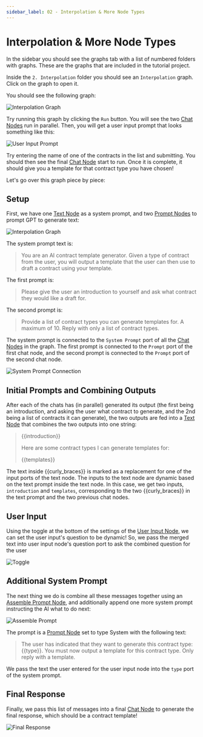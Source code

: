 ```yaml
---
sidebar_label: 02 - Interpolation & More Node Types
---
```


# Interpolation & More Node Types

In the sidebar you should see the graphs tab with a list of numbered folders with graphs. These are the graphs that are included in the tutorial project.

Inside the `2. Interpolation` folder you should see an `Interpolation` graph. Click on the graph to open it.

You should see the following graph:

![Interpolation Graph](./assets/02-interpolation-overview.png)

Try running this graph by clicking the `Run` button. You will see the two [Chat Nodes](../node-reference/chat.mdx) run in parallel. Then, you will get a user input prompt that looks something like this:

![User Input Prompt](./assets/02-interpolation-user-input.png)

Try entering the name of one of the contracts in the list and submitting. You should then see the final [Chat Node](../node-reference/chat.mdx) start to run. Once it is complete, it should give you a template for that contract type you have chosen!

Let's go over this graph piece by piece:

## Setup

First, we have one [Text Node](../node-reference/text.mdx) as a system prompt, and two [Prompt Nodes](../node-reference/prompt.mdx) to prompt GPT to generate text:

![Interpolation Graph](./assets/02-interpolation-setup.png)

The system prompt text is:

> You are an AI contract template generator. Given a type of contract from the user, you will output a template that the user can then use to draft a contract using your template.

The first prompt is:

> Please give the user an introduction to yourself and ask what contract they would like a draft for.

The second prompt is:

> Provide a list of contract types you can generate templates for. A maximum of 10. Reply with only a list of contract types.

The system prompt is connected to the `System Prompt` port of all the [Chat Nodes](../node-reference/chat.mdx) in the graph. The first prompt is connected to the `Prompt` port of the first chat node, and the second prompt is connected to the `Prompt` port of the second chat node.

![System Prompt Connection](./assets/02-interpolation-system-prompt.png)

## Initial Prompts and Combining Outputs

After each of the chats has (in parallel) generated its output (the first being an introduction, and asking the user what contract to generate, and the 2nd being a list of contracts it can generate), the two outputs are fed into a [Text Node](../node-reference/text.mdx) that combines the two outputs into one string:

> {{introduction}}
>
> Here are some contract types I can generate templates for:
>
> {{templates}}

The text inside {{curly_braces}} is marked as a replacement for one of the input ports of the text node. The inputs to the text node are dynamic based on the text prompt inside the text node. In this case, we get two inputs, `introduction` and `templates`, corresponding to the two {{curly_braces}} in the text prompt and the two previous chat nodes.

## User Input

Using the toggle at the bottom of the settings of the [User Input Node](../node-reference/user-input.mdx), we can set the user input's question to be dynamic! So, we pass the merged text into user input node's question port to ask the combined question for the user

![Toggle](./assets/02-interpolation-user-input-toggle.png)

## Additional System Prompt

The next thing we do is combine all these messages together using an [Assemble Prompt Node](../node-reference/assemble-prompt.mdx), and additionally append one more system prompt instructing the AI what to do next:

![Assemble Prompt](./assets/02-interpolation-assemble-prompt.png)

The prompt is a [Prompt Node](../node-reference/prompt.mdx) set to type System with the following text:

> The user has indicated that they want to generate this contract type: {{type}}. You must now output a template for this contract type. Only reply with a template.

We pass the text the user entered for the user input node into the `type` port of the system prompt.

## Final Response

Finally, we pass this list of messages into a final [Chat Node](../node-reference/chat.mdx) to generate the final response, which should be a contract template!

![Final Response](./assets/02-interpolation-final-response.png)
